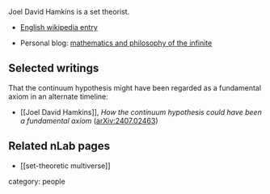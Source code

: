 Joel David Hamkins is a set theorist.

* [English wikipedia entry](https://en.wikipedia.org/wiki/Joel_David_Hamkins)

* Personal blog: [mathematics and philosophy of the infinite](http://jdh.hamkins.org/)

## Selected writings

That the continuum hypothesis might have been regarded as a fundamental axiom in an alternate timeline:

* [[Joel David Hamkins]], *How the continuum hypothesis could have been a fundamental axiom* ([arXiv:2407.02463](https://arxiv.org/abs/2407.02463))

## Related nLab pages

* [[set-theoretic multiverse]]

category: people
